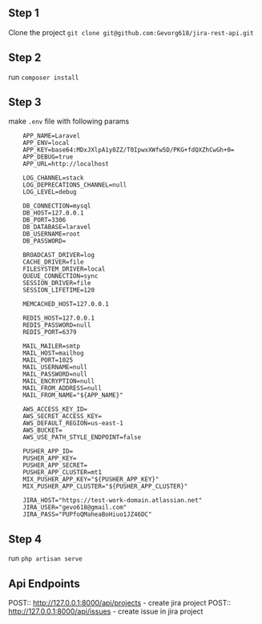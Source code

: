 ## Step 1 
 
 Clone the project  `git clone git@github.com:Gevorg618/jira-rest-api.git`

## Step 2 
  


 run `composer install`

## Step 3
 
 make `.env` file with following params
  
 		APP_NAME=Laravel
		APP_ENV=local
		APP_KEY=base64:MDxJXlpA1y8ZZ/T0IpwxXWfw5D/PKG+fdQXZhCwGh+0=
		APP_DEBUG=true
		APP_URL=http://localhost

		LOG_CHANNEL=stack
		LOG_DEPRECATIONS_CHANNEL=null
		LOG_LEVEL=debug

		DB_CONNECTION=mysql
		DB_HOST=127.0.0.1
		DB_PORT=3306
		DB_DATABASE=laravel
		DB_USERNAME=root
		DB_PASSWORD=

		BROADCAST_DRIVER=log
		CACHE_DRIVER=file
		FILESYSTEM_DRIVER=local
		QUEUE_CONNECTION=sync
		SESSION_DRIVER=file
		SESSION_LIFETIME=120

		MEMCACHED_HOST=127.0.0.1

		REDIS_HOST=127.0.0.1
		REDIS_PASSWORD=null
		REDIS_PORT=6379

		MAIL_MAILER=smtp
		MAIL_HOST=mailhog
		MAIL_PORT=1025
		MAIL_USERNAME=null
		MAIL_PASSWORD=null
		MAIL_ENCRYPTION=null
		MAIL_FROM_ADDRESS=null
		MAIL_FROM_NAME="${APP_NAME}"

		AWS_ACCESS_KEY_ID=
		AWS_SECRET_ACCESS_KEY=
		AWS_DEFAULT_REGION=us-east-1
		AWS_BUCKET=
		AWS_USE_PATH_STYLE_ENDPOINT=false

		PUSHER_APP_ID=
		PUSHER_APP_KEY=
		PUSHER_APP_SECRET=
		PUSHER_APP_CLUSTER=mt1
		MIX_PUSHER_APP_KEY="${PUSHER_APP_KEY}"
		MIX_PUSHER_APP_CLUSTER="${PUSHER_APP_CLUSTER}"

		JIRA_HOST="https://test-work-domain.atlassian.net"
		JIRA_USER="gevo618@gmail.com"
		JIRA_PASS="PUPfoQMaheaBoHiuo1JZ46DC"


## Step 4 

 run `php artisan serve`

## Api Endpoints

POST::  http://127.0.0.1:8000/api/projects -  create jira project 
POST::  http://127.0.0.1:8000/api/issues -  create issue in jira project 
